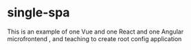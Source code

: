 # single-spa
This is an example of one Vue and one React and one Angular microfrontend , and teaching to create root config application
